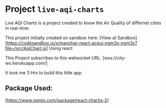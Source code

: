 # Project `live-aqi-charts`

Live AQI Charts is a project created to know the Air Quality of differnet cities in real-time.

This project initially created on sandbox here: [View at Sandbox][https://codesandbox.io/s/manohar-react-acqui-ngm3x-ngm3x?file=/src/AqiChart.js] Using react

This Project subscribes to this websocket URL: [wss://city-ws.herokuapp.com/]

It took me 3 Hrs to build this little app

## Package Used:

[https://www.npmjs.com/package/react-chartjs-2]
